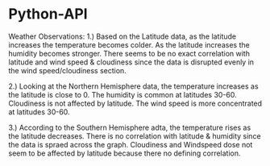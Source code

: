 # Python-API

Weather Observations:
1.) Based on the Latitude data, as the latitude increases the temperature becomes colder. As the latitude increases the humidity becomes stronger. There seems to be no exact correlation with latitude and wind speed & cloudiness since the data is disrupted evenly in the wind speed/cloudiness section.

2.) Looking at the Northern Hemisphere data, the temperature increases as the latitude is close to 0. The humidity is common at latitudes 30-60. Cloudiness is not affected by latitude. The wind speed is more concentrated at latitudes 30-60.

3.) According to the Southern Hemisphere adta, the temperature rises as the latitude decreases. There is no correlation with latitude & humidity since the data is spraed across the graph. Cloudiness and Windspeed dose not seem to be affected by latitude because there no defining correlation.
